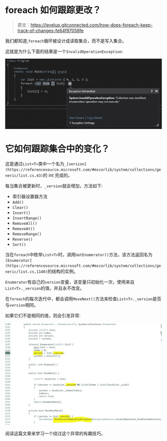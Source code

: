 # foreach 如何跟踪更改？

> 原文：<https://levelup.gitconnected.com/how-does-foreach-keep-track-of-changes-fe64f97058fe>

我们都知道,`foreach`循环被设计成读取集合，而不是写入集合。

这就是为什么下面的结果是一个`InvalidOperationException`:

![](img/66186d1076c2553eda791766077320f8.png)

# 它如何跟踪集合中的变化？

这是通过`List<T>`类中一个名为`_[version](https://referencesource.microsoft.com/#mscorlib/system/collections/generic/list.cs,43)`的 int 完成的。

每当集合被更新时，`_version`就会增加，方法如下:

*   索引器设置器方法
*   `Add()`
*   `Clear()`
*   `Insert()`
*   `InsertRange()`
*   `RemoveAll()`
*   `RemoveAt()`
*   `RemoveRange()`
*   `Reverse()`
*   `Sort()`

当在`foreach`中枚举`List<T>`时，调用`GetEnumerator()`方法，该方法返回名为`[Enumerator](https://referencesource.microsoft.com/#mscorlib/system/collections/generic/list.cs,1140)`的结构的实例。

`Enumerator`有自己的`version`变量，该变量只初始化一次，使用来自`List<T>._version`的值，并且永不改变。

在`foreach`的每次迭代中，都会调用`MoveNext()`方法来检查`List<T>._version`是否与`version`相同。

如果它们不是相同的值，则会引发异常:

![](img/e8fd7b3a50fe6153bf7e2928e1567f48.png)

阅读这篇文章来学习一个绕过这个异常的有趣技巧。